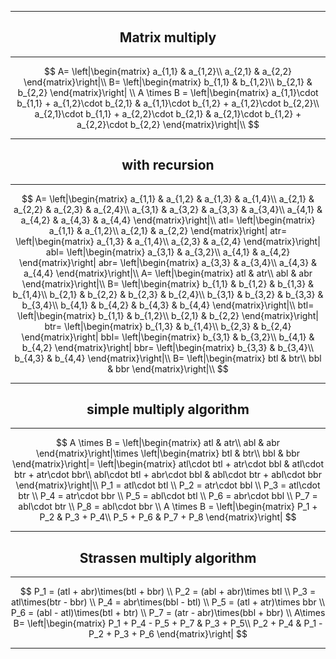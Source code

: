 ***
$$\text{Matrix multiply}$$
---
***
$$
A=
\left|\begin{matrix}
a_{1,1} & a_{1,2}\\
a_{2,1} & a_{2,2}
\end{matrix}\right|\\
B=
\left|\begin{matrix}
b_{1,1} & b_{1,2}\\
b_{2,1} & b_{2,2}
\end{matrix}\right| \\
A \times B =
\left|\begin{matrix}
a_{1,1}\cdot b_{1,1} + a_{1,2}\cdot b_{2,1} & a_{1,1}\cdot b_{1,2} + a_{1,2}\cdot b_{2,2}\\
a_{2,1}\cdot b_{1,1} + a_{2,2}\cdot b_{2,1} & a_{2,1}\cdot b_{1,2} + a_{2,2}\cdot b_{2,2}
\end{matrix}\right|\\
$$
***
$$\text{with recursion}$$
---
***
$$
A=
\left|\begin{matrix}
a_{1,1} & a_{1,2} & a_{1,3} & a_{1,4}\\
a_{2,1} & a_{2,2} & a_{2,3} & a_{2,4}\\
a_{3,1} & a_{3,2} & a_{3,3} & a_{3,4}\\
a_{4,1} & a_{4,2} & a_{4,3} & a_{4,4}
\end{matrix}\right|\\
atl=
\left|\begin{matrix}
a_{1,1} & a_{1,2}\\
a_{2,1} & a_{2,2}
\end{matrix}\right|
atr=
\left|\begin{matrix}
a_{1,3} & a_{1,4}\\
a_{2,3} & a_{2,4}
\end{matrix}\right|
abl=
\left|\begin{matrix}
a_{3,1} & a_{3,2}\\
a_{4,1} & a_{4,2}
\end{matrix}\right|
abr=
\left|\begin{matrix}
a_{3,3} & a_{3,4}\\
a_{4,3} & a_{4,4}
\end{matrix}\right|\\
A=
\left|\begin{matrix}
atl & atr\\
abl & abr
\end{matrix}\right|\\
B=
\left|\begin{matrix}
b_{1,1} & b_{1,2} & b_{1,3} & b_{1,4}\\
b_{2,1} & b_{2,2} & b_{2,3} & b_{2,4}\\
b_{3,1} & b_{3,2} & b_{3,3} & b_{3,4}\\
b_{4,1} & b_{4,2} & b_{4,3} & b_{4,4}
\end{matrix}\right|\\
btl=
\left|\begin{matrix}
b_{1,1} & b_{1,2}\\
b_{2,1} & b_{2,2}
\end{matrix}\right|
btr=
\left|\begin{matrix}
b_{1,3} & b_{1,4}\\
b_{2,3} & b_{2,4}
\end{matrix}\right|
bbl=
\left|\begin{matrix}
b_{3,1} & b_{3,2}\\
b_{4,1} & b_{4,2}
\end{matrix}\right|
bbr=
\left|\begin{matrix}
b_{3,3} & b_{3,4}\\
b_{4,3} & b_{4,4}
\end{matrix}\right|\\
B=
\left|\begin{matrix}
btl & btr\\
bbl & bbr
\end{matrix}\right|\\
$$
***
$$\text{simple multiply algorithm}$$
---
***
$$
A \times B =
\left|\begin{matrix}
atl & atr\\
abl & abr
\end{matrix}\right|\times
\left|\begin{matrix}
btl & btr\\
bbl & bbr
\end{matrix}\right|=
\left|\begin{matrix}
atl\cdot btl + atr\cdot bbl & atl\cdot btr + atr\cdot bbr\\
abl\cdot btl + abr\cdot bbl & abl\cdot btr + abl\cdot bbr
\end{matrix}\right|\\
P_1 = atl\cdot btl \\
P_2 = atr\cdot bbl \\ 
P_3 = atl\cdot btr \\
P_4 = atr\cdot bbr \\
P_5 = abl\cdot btl \\
P_6 = abr\cdot bbl \\
P_7 = abl\cdot btr \\
P_8 = abl\cdot bbr \\
A \times B = 
\left|\begin{matrix}
P_1 + P_2 & P_3 + P_4\\
P_5 + P_6 & P_7 + P_8
\end{matrix}\right|
$$
***
$$\text{Strassen multiply algorithm}$$
---
***
$$
P_1 = (atl + abr)\times(btl + bbr) \\
P_2 = (abl + abr)\times btl \\
P_3 = atl\times(btr - bbr) \\
P_4 = abr\times(bbl - btl) \\
P_5 = (atl + atr)\times bbr \\
P_6 = (abl - atl)\times(btl + btr) \\
P_7 = (atr - abr)\times(bbl + bbr) \\
A\times B=
\left|\begin{matrix}
P_1 + P_4 - P_5 + P_7 & P_3 + P_5\\
P_2 + P_4 & P_1 - P_2 + P_3 + P_6
\end{matrix}\right|
$$
***